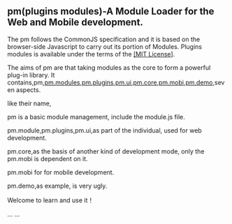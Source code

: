 ﻿<h2>
pm(plugins modules)-A Module Loader for the Web and Mobile development.
</h2>

The pm follows the CommonJS specification and it is based on the browser-side Javascript to carry out its portion of Modules. Plugins modules is available under the terms of the <a href="https://github.com/donghanji/pm/blob/master/LICENSE.md">[MIT License]</a>.

The aims of pm are that taking modules as the core to form a powerful plug-in library. It contains,pm,<a href="https://github.com/donghanji/pm.modules">pm.modules</a>,<a href="https://github.com/donghanji/pm.plugins">pm.plugins</a>,<a href="https://github.com/donghanji/pm.ui">pm.ui</a>,<a href="https://github.com/donghanji/pm.core">pm.core</a>,<a href="https://github.com/donghanji/pm.mobi">pm.mobi</a>,<a href="https://github.com/donghanji/pm.demo">pm.demo</a>,seven aspects.

like their name,

pm is a basic module management, include the module.js file.

pm.module,pm.plugins,pm.ui,as part of the individual, used for web development.

pm.core,as the basis of another kind of development mode, only the pm.mobi is dependent on it.

pm.mobi for for mobile development.

pm.demo,as example, is very ugly.

Welcome to learn and use it！

... ...
